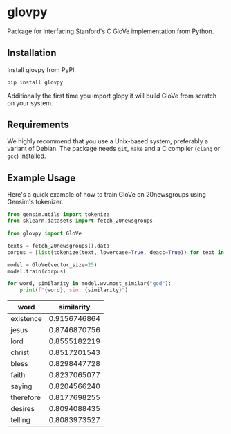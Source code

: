 # glovpy
Package for interfacing Stanford's C GloVe implementation from Python.

## Installation

Install glovpy from PyPI:

```bash
pip install glovpy
```

Additionally the first time you import glopy it will build GloVe from scratch on your system.

## Requirements
We highly recommend that you use a Unix-based system, preferably a variant of Debian.
The package needs `git`, `make` and a C compiler (`clang` or `gcc`) installed.

## Example Usage
Here's a quick example of how to train GloVe on 20newsgroups using Gensim's tokenizer.

```python
from gensim.utils import tokenize
from sklearn.datasets import fetch_20newsgroups

from glovpy import GloVe

texts = fetch_20newsgroups().data
corpus = [list(tokenize(text, lowercase=True, deacc=True)) for text in texts]

model = GloVe(vector_size=25)
model.train(corpus)

for word, similarity in model.wv.most_similar("god"):
    print(f"{word}, sim: {similarity}")
```

|   word     |   similarity   |
|------------|---------------|
| existence  |  0.9156746864 |
| jesus      |  0.8746870756 |
| lord       |  0.8555182219 |
| christ     |  0.8517201543 |
| bless      |  0.8298447728 |
| faith      |  0.8237065077 |
| saying     |  0.8204566240 |
| therefore  |  0.8177698255 |
| desires    |  0.8094088435 |
| telling    |  0.8083973527 |
